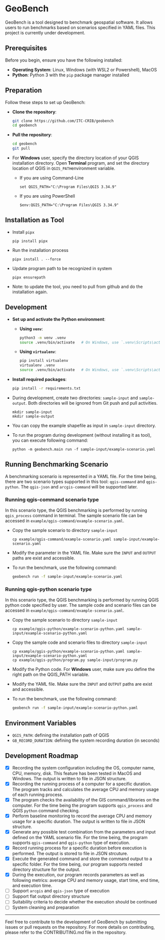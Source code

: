 # GeoBench

GeoBench is a tool designed to benchmark geospatial software. It allows users to run benchmarks based on scenarios specified in YAML files. This project is currently under development.

## Prerequisites

Before you begin, ensure you have the following installed:

- **Operating System**: Linux, Windows (with WSL2 or Powershell), MacOS
- **Python**: Python 3 with the `pip` package manager installed

## Preparation

Follow these steps to set up GeoBench:

- **Clone the repository**:
   ```bash
   git clone https://github.com/ITC-CRIB/geobench
   cd geobench
   ```

- **Pull the repository**:
   ```bash
   cd geobench
   git pull
   ```

- For **Windows** user, specify the directory location of your QGIS installation directory. Open **Terminal** program, and set the directory location of QGIS in `QGIS_PATH`environment variable. 
	- If you are using Command-Line
		```
		set QGIS_PATH="C:\Program Files\QGIS 3.34.9"
		```
	- If you are using PowerShell
		```
	   $env:QGIS_PATH="C:\Program Files\QGIS 3.34.9"
	   ```

## Installation as Tool

- Install `pipx`
	```
	pip install pipx
	```

- Run the installation process
	```
	pipx install . --force
	```

- Update program path to be recognized in system
	```
	pipx ensurepath
	```

- Note: to update the tool, you need to pull from github and do the installation again.

## Development
- **Set up and activate the Python environment**:
   - **Using `venv`**:
     ```bash
     python3 -m venv .venv
     source .venv/bin/activate   # On Windows, use `.venv\Scripts\activate`
     ```

   - **Using `virtualenv`**:
     ```bash
     pip install virtualenv
     virtualenv .venv
     source .venv/bin/activate   # On Windows, use `.venv\Scripts\activate`
     ```

- **Install required packages**:
   ```bash
   pip install -r requirements.txt
   ```
   
- During development, create two directories: `sample-input` and `sample-output`. Both directories will be ignored from Git push and pull activities.
	```
	mkdir sample-input
	mkdir sample-output
	```
- You can copy the example shapefile as input in `sample-input` directory.

- To run the program during development (without installing it as tool), you can execute following command:
	```
	python -m geobench.main run -f sample-input/example-scenario.yaml
	```

## Running Benchmarking Scenario
A benchmarking scenario is represented in a YAML file. For the time being, there are two scenario types supported in this tool: `qgis-command` and `qgis-python`. The `qgis-json` and `arcgis-command` will be supported later.

### Running qgis-command scenario type
In this scenario type, the QGIS benchmarking is performed by running `qgis_process` command in terminal. The sample scenario file can be accessed in `example/qgis-command/example-scenario.yaml`.

- Copy the sample scenario to directory `sample-input`
	```
	cp example/qgis-command/example-scenario.yaml sample-input/example-scenario.yaml
	```
- Modify the parameter in the YAML file. Make sure the `INPUT` and `OUTPUT` paths are exist and accessible.
- To run the benchmark, use the following command:

	```bash
	geobench run -f sample-input/example-scenario.yaml
	```

### Running qgis-python scenario type
In this scenario type, the QGIS benchmarking is performed by running QGIS python code specified by user. The sample code and scenario files can be accessed in `example/qgis-command/example-scenario.yaml`.

- Copy the sample scenario to directory `sample-input`
   ```
   cp example/qgis-python/example-scenario-python.yaml sample-input/example-scenario-python.yaml
   ```
- Copy the sample code and scenario files to directory `sample-input`
   ```
   cp example/qgis-python/example-scenario-python.yaml sample-input/example-scenario-python.yaml
   cp example/qgis-python/program.py sample-input/program.py
   ```
- Modify the Python code. For **Windows** user, make sure you define the right path on the QGIS_PATH variable. 
- Modify the YAML file. Make sure the `INPUT` and `OUTPUT` paths are exist and accessible.
- To run the benchmark, use the following command:

	```bash
	geobench run -f sample-input/example-scenario-python.yaml
	```
## Environment Variables
- `QGIS_PATH`: defining the installation path of QGIS
- `GB_RECORD_DURATION`: defining the system recording duration (in seconds)

## Development Roadmap
- [x] Recording the system configuration including the OS, computer name, CPU, memory, disk. This feature has been tested in MacOS and Windows. The output is written to file in JSON structure.
- [x] Recording the running process of a computer for a specific duration. The program tracks and calculates the average CPU and memory usage of each running process.
- [x] The program checks the availability of the GIS command/libraries on the computer. For the time being the program supports `qgis_process` and QGIS `python` command checking.
- [x] Perform baseline monitoring to record the average CPU and memory usage for a specific duration. The output is written to file in JSON structure.
- [x] Generate any possible test combination from the parameters and input defined on the YAML scenario file. For the time being, the program supports `qgis-command` and `qgis-python` type of execution.
- [x] Record running process for a specific duration before execution is performed. The output is stored to file in JSON strcuture.
- [x] Execute the generated command and store the command output to a specific folder. For the time being, our program supports nested directory structure for the output.
- [x] During the execution, our program records parameters as well as following metrics: average CPU and memory usage, start time, end time, and execution time.
- [ ] Support `arcgis` and `qgis-json` type of execution
- [ ] Support flat output directory structure
- [ ] Suitability criteria to decide whether the execution should be continued
- [ ] System cleaning and preparation
---

Feel free to contribute to the development of GeoBench by submitting issues or pull requests on the repository. For more details on contributing, please refer to the CONTRIBUTING.md file in the repository.